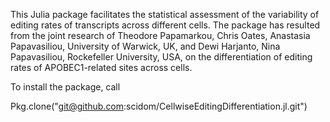 This Julia package facilitates the statistical assessment of the variability of editing rates of transcripts across
different cells. The package has resulted from the joint research of Theodore Papamarkou, Chris Oates, Anastasia
Papavasiliou, University of Warwick, UK, and Dewi Harjanto, Nina Papavasiliou, Rockefeller University, USA, on the
differentiation of editing rates of APOBEC1-related sites across cells.

To install the package, call

Pkg.clone("git@github.com:scidom/CellwiseEditingDifferentiation.jl.git")
